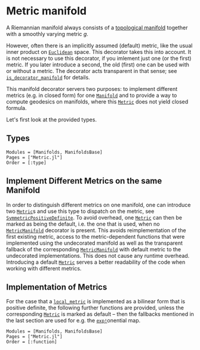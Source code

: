 # Metric manifold

A Riemannian manifold always consists of a [topological manifold](https://en.wikipedia.org/wiki/Topological_manifold) together with a smoothly varying metric $g$.

However, often there is an implicitly assumed (default) metric, like the usual
inner product on [`Euclidean`](@ref) space. This decorator takes this into
account. It is not necessary to use this decorator, if you imlement just one (or
the first) metric. If you later introduce a second, the old (first) one can be
used with or without a metric. The decorator acts transparent in that sense;
see [`is_decorator_manifold`](@ref) for details.

This manifold decorator servers two purposes: to implement different metrics
(e.g. in closed form) for one [`Manifold`](@ref) and to provide a way to compute
geodesics on manifolds, where this [`Metric`](@ref) does not yield closed formula. 

Let's first look at the provided types.

## Types

```@autodocs
Modules = [Manifolds, ManifoldsBase]
Pages = ["Metric.jl"]
Order = [:type]
```

## Implement Different Metrics on the same Manifold

In order to distinguish different metrics on one manifold, one can introduce
two [`Metric`](@ref)s and use this type to dispatch on the metric, see 
[`SymmetricPositiveDefinite`](@ref). To avoid overhead, one [`Metric`](@ref)
can then be marked as being the default, i.e. the one that is used, when no
[`MetricManifold`](@ref) decorator is present. This avoids reimplementation of
the first existing metric, access to the metric-dependent functions that were
implemented using the undecorated manifold as well as the transparent fallback
of the corresponding [`MetricManifold`](@ref) with default metric to the
undecorated implementations. This does not cause any runtime overhead. Introducing
a default [`Metric`](@ref) serves a better readability of the code when working
with different metrics.

## Implementation of Metrics

For the case that a [`local_metric`](@ref) is implemented as a bilinear form
that is positive definite, the following further functions are provided,
unless the corresponding [`Metric`](@ref) is marked as default – then the fallbacks
mentioned in the last section are used for e.g. the [`exp!`](@ref)onential map.

```@autodocs
Modules = [Manifolds, ManifoldsBase]
Pages = ["Metric.jl"]
Order = [:function]
```
